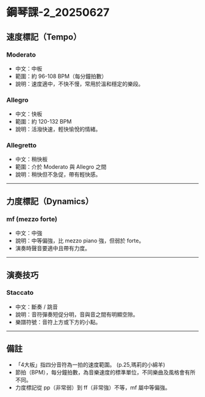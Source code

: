 # 鋼琴課-2_20250627

## 速度標記（Tempo）

### Moderato  
- 中文：中板  
- 範圍：約 96-108 BPM（每分鐘拍數）  
- 說明：速度適中，不快不慢，常用於溫和穩定的樂段。

### Allegro  
- 中文：快板  
- 範圍：約 120-132 BPM  
- 說明：活潑快速，輕快愉悅的情緒。

### Allegretto  
- 中文：稍快板  
- 範圍：介於 Moderato 與 Allegro 之間  
- 說明：稍快但不急促，帶有輕快感。

---

## 力度標記（Dynamics）

### mf (mezzo forte)  
- 中文：中強  
- 說明：中等偏強，比 mezzo piano 強，但弱於 forte。  
- 演奏時聲音要適中且帶有力度。

---

## 演奏技巧

### Staccato  
- 中文：斷奏 / 跳音  
- 說明：音符彈奏短促分明，音與音之間有明顯空隙。  
- 樂譜符號：音符上方或下方的小點。

---

## 備註

- 「4大板」指四分音符為一拍的速度範圍。   (p.25,瑪莉的小綿羊)
- 節拍（BPM），每分鐘拍數，為音樂速度的標準單位，不同樂曲及風格會有所不同。  
- 力度標記從 pp（非常弱）到 ff（非常強）不等，mf 屬中等偏強。

